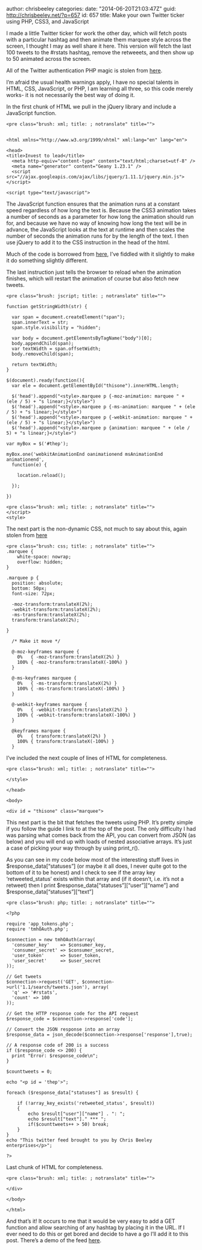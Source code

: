 author: chrisbeeley
categories:
date: "2014-06-20T21:03:47Z"
guid: http://chrisbeeley.net/?p=657
id: 657
title: Make your own Twitter ticker using PHP, CSS3, and JavaScript

I made a little Twitter ticker for work the other day, which will fetch posts with a particular hashtag and then animate them marquee style across the screen, I thought I may as well share it here. This version will fetch the last 100 tweets to the #rstats hashtag, remove the retweeets, and then show up to 50 animated across the screen.

All of the Twitter authentication PHP magic is stolen from [here](http://140dev.com/twitter-api-programming-blog/twitter-api-ebook-single-user-twitter-oauth-programming/).

I’m afraid the usual health warnings apply, I have no special talents in HTML, CSS, JavaScript, or PHP, I am learning all three, so this code merely works- it is not necessarily the best way of doing it.

In the first chunk of HTML we pull in the jQuery library and include a JavaScript function.

```
<pre class="brush: xml; title: ; notranslate" title="">


<html xmlns="http://www.w3.org/1999/xhtml" xml:lang="en" lang="en">

<head>
<title>Invest to lead</title>
  <meta http-equiv="content-type" content="text/html;charset=utf-8" />
  <meta name="generator" content="Geany 1.23.1" />
  <script src="//ajax.googleapis.com/ajax/libs/jquery/1.11.1/jquery.min.js"></script>

<script type="text/javascript">

```

The JavaScript function ensures that the animation runs at a constant speed regardless of how long the text is. Because the CSS3 animation takes a number of seconds as a parameter for how long the animation should run for, and because we have no way of knowing how long the text will be in advance, the JavaScript looks at the text at runtime and then scales the number of seconds the animation runs for by the length of the text. I then use jQuery to add it to the CSS instruction in the head of the html.

Much of the code is borrowed from [here](http://www.jonathan-petitcolas.com/2013/05/06/simulate-marquee-tag-in-css-and-javascript.html), I’ve fiddled with it slightly to make it do something slightly different.

The last instruction just tells the browser to reload when the animation finishes, which will restart the animation of course but also fetch new tweets.

```
<pre class="brush: jscript; title: ; notranslate" title="">
		
function getStringWidth(str) {

  var span = document.createElement("span"); 
  span.innerText = str;
  span.style.visibility = "hidden";

  var body = document.getElementsByTagName("body")[0];
  body.appendChild(span);
  var textWidth = span.offsetWidth;
  body.removeChild(span);

  return textWidth;
}

$(document).ready(function(){
  var ele = document.getElementById("thisone").innerHTML.length;
	
  $('head').append("<style>.marquee p {-moz-animation: marquee " + (ele / 5) + "s linear;}</style>")
  $('head').append("<style>.marquee p {-ms-animation: marquee " + (ele / 5) + "s linear;}</style>")
  $('head').append("<style>.marquee p {-webkit-animation: marquee " + (ele / 5) + "s linear;}</style>")
  $('head').append("<style>.marquee p {animation: marquee " + (ele / 5) + "s linear;}</style>")
	
var myBox = $('#thep');
	
myBox.one('webkitAnimationEnd oanimationend msAnimationEnd animationend',   
  function(e) {
    
    location.reload();

  });
	
}) 

```

```
<pre class="brush: xml; title: ; notranslate" title="">
</script>
<style>

```

The next part is the non-dynamic CSS, not much to say about this, again stolen from [here](http://www.jonathan-petitcolas.com/2013/05/06/simulate-marquee-tag-in-css-and-javascript.html)

```
<pre class="brush: css; title: ; notranslate" title="">
.marquee {
    white-space: nowrap;
	overflow: hidden;
}

.marquee p {
  position: absolute;
  bottom: 50px;
  font-size: 72px;

  -moz-transform:translateX(2%);
  -webkit-transform:translateX(2%);
  -ms-transform:translateX(2%);
  transform:translateX(2%);
	
}

  /* Make it move */
	
  @-moz-keyframes marquee {
    0%   { -moz-transform:translateX(2%) }
    100% { -moz-transform:translateX(-100%) }
  }
	
  @-ms-keyframes marquee {
    0%   { -ms-transform:translateX(2%) }
    100% { -ms-transform:translateX(-100%) }
  }
	
  @-webkit-keyframes marquee {
    0%   { -webkit-transform:translateX(2%) }
    100% { -webkit-transform:translateX(-100%) }
  }
	
  @keyframes marquee {
    0%   { transform:translateX(2%) }
    100% { transform:translateX(-100%) }
  }

```

I’ve included the next couple of lines of HTML for completeness.

```
<pre class="brush: xml; title: ; notranslate" title="">
	
</style>

</head>

<body>
	
<div id = "thisone" class="marquee">

```

This next part is the bit that fetches the tweets using PHP. It’s pretty simple if you follow the guide I link to at the top of the post. The only difficulty I had was parsing what comes back from the API, you can convert from JSON (as below) and you will end up with loads of nested associative arrays. It’s just a case of picking your way through by using print\_r().

As you can see in my code below most of the interesting stuff lives in $response\_data\[“statuses”\] (or maybe it all does, I never quite got to the bottom of it to be honest) and I check to see if the array key ‘retweeted\_status’ exists within that array and (if it doesn’t, i.e. it’s not a retweet) then I print $response\_data\[“statuses”\]\[“user”\]\[“name”\] and $response\_data\[“statuses”\]\[“text”\]

```
<pre class="brush: php; title: ; notranslate" title="">
	
<?php
 
require 'app_tokens.php';
require 'tmhOAuth.php';

$connection = new tmhOAuth(array(
  'consumer_key'    => $consumer_key,
  'consumer_secret' => $consumer_secret,
  'user_token'      => $user_token,
  'user_secret'     => $user_secret
));

// Get tweets
$connection->request('GET', $connection->url('1.1/search/tweets.json'), array(
  'q' => '#rstats',
  'count' => 100
));

// Get the HTTP response code for the API request
$response_code = $connection->response['code'];

// Convert the JSON response into an array
$response_data = json_decode($connection->response['response'],true);

// A response code of 200 is a success
if ($response_code <> 200) {
  print "Error: $response_code\n";
}

$counttweets = 0;

echo "<p id = 'thep'>";

foreach ($response_data["statuses"] as $result) {
	
	if (!array_key_exists('retweeted_status', $result))
	{
		echo $result["user"]["name"] . ": ";
		echo $result["text"]." *** ";
		if($counttweets++ > 50) break;
	}
}
echo "This twitter feed brought to you by Chris Beeley enterprises</p>";

?>

```

Last chunk of HTML for completeness.

```
<pre class="brush: xml; title: ; notranslate" title="">

</div>

</body>

</html>

```

And that’s it! It occurs to me that it would be very easy to add a GET function and allow searching of any hashtag by placing it in the URL. If I ever need to do this or get bored and decide to have a go I’ll add it to this post. There’s a demo of the feed [here](http://chrisbeeley.net/website/twitterapidemo/rstats.php).

</body></html>